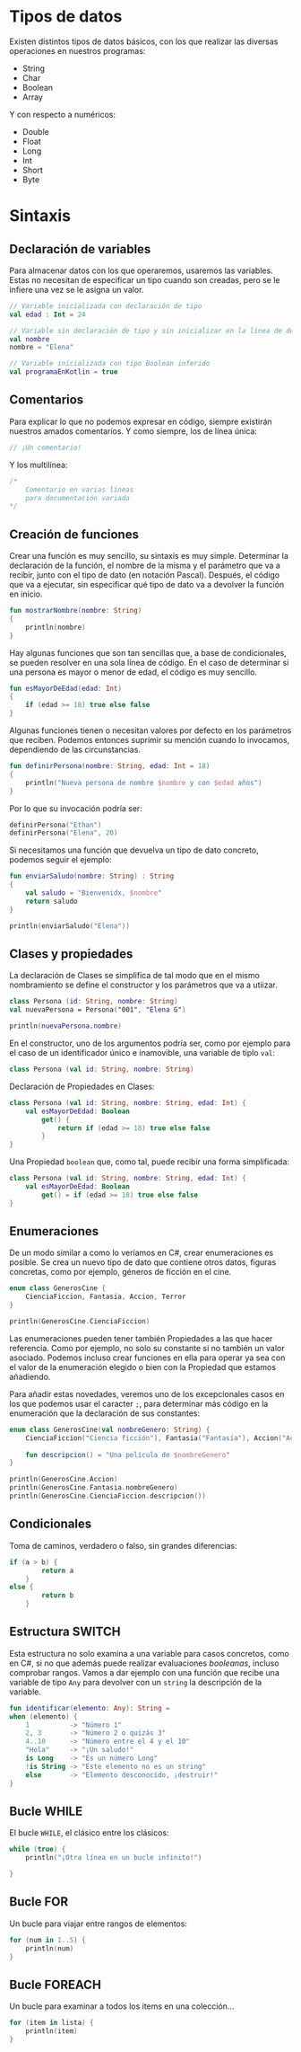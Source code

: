 # Tipos de datos

Existen distintos tipos de datos básicos, con los que realizar las diversas operaciones en nuestros programas:

* String
* Char
* Boolean
* Array

Y con respecto a numéricos:

* Double
* Float
* Long
* Int
* Short
* Byte

# Sintaxis

## Declaración de variables

Para almacenar datos con los que operaremos, usaremos las variables. Estas no necesitan de especificar un tipo cuando son creadas, pero se le infiere una vez se le asigna un valor.

```kt
// Variable inicializada con declaración de tipo
val edad : Int = 24

// Variable sin declaración de tipo y sin inicializar en la línea de declaración
val nombre
nombre = "Elena"

// Variable inicializada con tipo Boolean inferido
val programaEnKotlin = true
```

## Comentarios

Para explicar lo que no podemos expresar en código, siempre existirán nuestros amados comentarios. Y como siempre, los de línea única:

```kt
// ¡Un comentario!
```

Y los multilínea:

```kt
/*
    Comentario en varias líneas
    para documentación variada
*/
```

## Creación de funciones

Crear una función es muy sencillo, su sintaxis es muy simple. Determinar la declaración de la función, el nombre de la misma y el parámetro que va a recibir, junto con el tipo de dato (en notación Pascal).
Después, el código que va a ejecutar, sin especificar qué tipo de dato va a devolver la función en inicio.

```kt
fun mostrarNombre(nombre: String)
{
    println(nombre)
}
```

Hay algunas funciones que son tan sencillas que, a base de condicionales, se pueden resolver en una sola línea de código. En el caso de determinar si una persona es mayor o menor de edad, el código es muy sencillo.

```kt
fun esMayorDeEdad(edad: Int)
{
    if (edad >= 18) true else false
}
```

Algunas funciones tienen o necesitan valores por defecto en los parámetros que reciben. Podemos entonces suprimir su mención cuando lo invocamos, dependiendo de las circunstancias.

```kt
fun definirPersona(nombre: String, edad: Int = 18)
{
    println("Nueva persona de nombre $nombre y con $edad años")
}
```

Por lo que su invocación podría ser:

```kt
definirPersona("Ethan")
definirPersona("Elena", 20)
```

Si necesitamos una función que devuelva un tipo de dato concreto, podemos seguir el ejemplo:

```kt
fun enviarSaludo(nombre: String) : String
{
    val saludo = "Bienvenidx, $nombre"
    return saludo
}

println(enviarSaludo("Elena"))
```

## Clases y propiedades

La declaración de Clases se simplifica de tal modo que en el mismo nombramiento se define el constructor y los parámetros que va a utiizar.

```kt
class Persona (id: String, nombre: String)
val nuevaPersona = Persona("001", "Elena G")

println(nuevaPersona.nombre)

```

En el constructor, uno de los argumentos podría ser, como por ejemplo para el caso de un identificador único e inamovible, una variable de tiplo `val`:

```kt
class Persona (val id: String, nombre: String)
```

Declaración de Propiedades en Clases:

```kt
class Persona (val id: String, nombre: String, edad: Int) {
    val esMayorDeEdad: Boolean
        get() {
            return if (edad >= 18) true else false
        }
}
```

Una Propiedad `boolean` que, como tal, puede recibir una forma simplificada:

```kt
class Persona (val id: String, nombre: String, edad: Int) {
    val esMayorDeEdad: Boolean
        get() = if (edad >= 18) true else false
}
```

## Enumeraciones

De un modo similar a como lo veríamos en C#, crear enumeraciones es posible. Se crea un nuevo tipo de dato que contiene otros datos, figuras concretas, como por ejemplo, géneros de ficción en el cine.

```kt
enum class GenerosCine {
    CienciaFiccion, Fantasia, Accion, Terror
}

println(GenerosCine.CienciaFiccion)
```

Las enumeraciones pueden tener también Propiedades a las que hacer referencia. Como por ejemplo, no solo su constante si no también un valor asociado. Podemos incluso crear funciones en ella para operar ya sea con el valor de la enumeración elegido o bien con la Propiedad que estamos añadiendo.

Para añadir estas novedades, veremos uno de los excepcionales casos en los que podemos usar el caracter `;`, para determinar más código en la enumeración que la declaración de sus constantes:

```kt
enum class GenerosCine(val nombreGenero: String) {
    CienciaFiccion("Ciencia ficción"), Fantasia("Fantasía"), Accion("Acción"), Terror("Terror");
    
    fun descripcion() = "Una película de $nombreGenero"
}

println(GenerosCine.Accion)
println(GenerosCine.Fantasia.nombreGenero)
println(GenerosCine.CienciaFiccion.descripcion())
```

## Condicionales

Toma de caminos, verdadero o falso, sin grandes diferencias:

```kt
if (a > b) {
        return a
    }
else {
        return b
    }
```

## Estructura SWITCH

Esta estructura no solo examina a una variable para casos concretos, como en C#, si no que además puede realizar evaluaciones *booleanas*, incluso comprobar rangos. Vamos a dar ejemplo con una función que recibe una variable de tipo `Any` para devolver con un `string` la descripción de la variable.

```kt
fun identificar(elemento: Any): String =
when (elemento) {
    1          -> "Número 1"
    2, 3       -> "Número 2 o quizás 3"
    4..10      -> "Número entre el 4 y el 10"
    "Hola"     -> "¡Un saludo!"
    is Long    -> "Es un número Long"
    !is String -> "Este elemento no es un string"
    else       -> "Elemento desconocido, ¡destruir!"
}
```

## Bucle WHILE

El bucle `WHILE`, el clásico entre los clásicos:

```kt
while (true) {
    println("¡Otra línea en un bucle infinito!")

}
```

## Bucle FOR

Un bucle para viajar entre rangos de elementos:

```kt
for (num in 1..5) {
    println(num)
}
```

## Bucle FOREACH

Un bucle para examinar a todos los items en una colección...

```kt
for (item in lista) {
    println(item)
}
```

